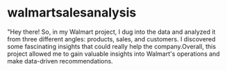 # walmartsalesanalysis
"Hey there! So, in my Walmart project, I dug into the data and analyzed it from three different angles: products, sales, and customers. I discovered some fascinating insights that could really help the company.Overall, this project allowed me to gain valuable insights into Walmart's operations and make data-driven recommendations.
